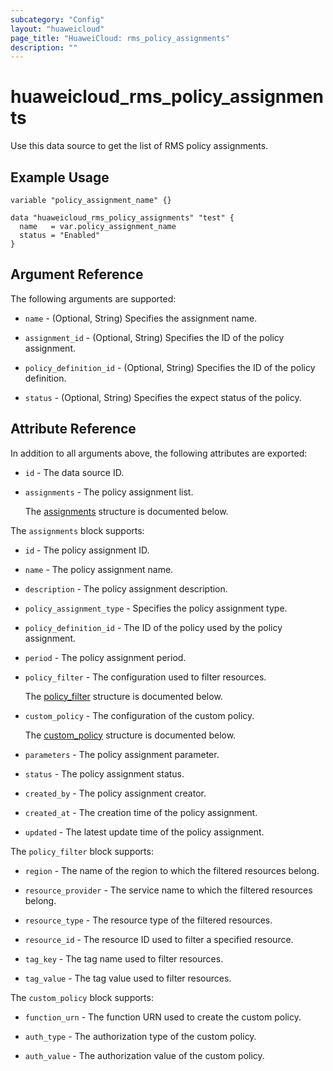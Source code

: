 ```yaml
---
subcategory: "Config"
layout: "huaweicloud"
page_title: "HuaweiCloud: rms_policy_assignments"
description: ""
---
```


# huaweicloud_rms_policy_assignments

Use this data source to get the list of RMS policy assignments.

## Example Usage

```hcl
variable "policy_assignment_name" {}

data "huaweicloud_rms_policy_assignments" "test" {
  name   = var.policy_assignment_name
  status = "Enabled"
}
```

## Argument Reference

The following arguments are supported:

* `name` - (Optional, String) Specifies the assignment name.

* `assignment_id` - (Optional, String) Specifies the ID of the policy assignment.

* `policy_definition_id` - (Optional, String) Specifies the ID of the policy definition.

* `status` - (Optional, String) Specifies the expect status of the policy.

## Attribute Reference

In addition to all arguments above, the following attributes are exported:

* `id` - The data source ID.

* `assignments` - The policy assignment list.

  The [assignments](#assignments_struct) structure is documented below.

<a name="assignments_struct"></a>
The `assignments` block supports:

* `id` - The policy assignment ID.

* `name` - The policy assignment name.

* `description` - The policy assignment description.

* `policy_assignment_type` - Specifies the policy assignment type.

* `policy_definition_id` - The ID of the policy used by the policy assignment.

* `period` - The policy assignment period.

* `policy_filter` - The configuration used to filter resources.

  The [policy_filter](#assignments_policy_filter_struct) structure is documented below.

* `custom_policy` - The configuration of the custom policy.

  The [custom_policy](#assignments_custom_policy_struct) structure is documented below.

* `parameters` - The policy assignment parameter.

* `status` - The policy assignment status.

* `created_by` - The policy assignment creator.

* `created_at` - The creation time of the policy assignment.

* `updated` - The latest update time of the policy assignment.

<a name="assignments_policy_filter_struct"></a>
The `policy_filter` block supports:

* `region` - The name of the region to which the filtered resources belong.

* `resource_provider` - The service name to which the filtered resources belong.

* `resource_type` - The resource type of the filtered resources.

* `resource_id` - The resource ID used to filter a specified resource.

* `tag_key` - The tag name used to filter resources.

* `tag_value` - The tag value used to filter resources.

<a name="assignments_custom_policy_struct"></a>
The `custom_policy` block supports:

* `function_urn` - The function URN used to create the custom policy.

* `auth_type` - The authorization type of the custom policy.

* `auth_value` - The authorization value of the custom policy.
